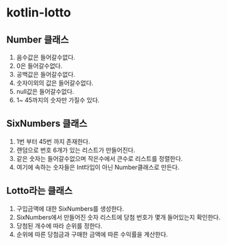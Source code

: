 # kotlin-lotto

## Number 클래스
1. 음수값은 들어갈수없다.
2. 0은 들어갈수없다.
3. 공백값은 들어갈수없다.
4. 숫자이외의 값은 들어갈수없다.
5. null값은 들어갈수없다.
6. 1~ 45까지의 숫자만 가질수 있다.

## SixNumbers 클래스
1. 1번 부터 45번 까지 존재한다.
2. 랜덤으로 번호 6개가 있는 리스트가 만들어진다.
3. 같은 숫자는 들어갈수없으며 작은수에서 큰수로 리스트를 정렬한다.
4. 여기에 속하는 숫자들은 Int타입이 아닌 Number클래스로 만든다.

## Lotto라는 클래스
1. 구입금액에 대한 SixNumbers를 생성한다.
2. SixNumbers에서 만들어진 숫자 리스트에 당첨 번호가 몇개 들어있는지 확인한다.
3. 당첨된 개수에 따라 순위를 정한다.
4. 순위에 따른 당첨금과 구매한 금액에 따른 수익률을 계산한다.
